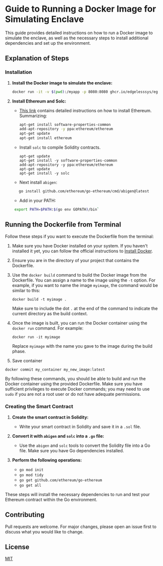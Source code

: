 # Guide to Running a Docker Image for Simulating Enclave

This guide provides detailed instructions on how to run a Docker image to simulate the enclave, as well as the necessary steps to install additional dependencies and set up the environment.

## Explanation of Steps

### Installation 

1. **Install the Docker image to simulate the enclave:**
    ```bash
    docker run -it -v $(pwd):/myapp -p 8080:8080 ghcr.io/edgelesssys/ego-dev
    ```
2. **Install Ethereum and Solc:**
    - [This link](https://stackoverflow.com/questions/47257800/error-when-installing-ethereum-package-ethereum-has-no-installation-candidate) contains detailed instructions on how to install Ethereum. Summarizing:
        ```bash
        apt-get install software-properties-common
        add-apt-repository -y ppa:ethereum/ethereum
        apt-get update
        apt-get install ethereum
        ```
    - Install `solc` to compile Solidity contracts.
        ```
        apt-get update
        apt-get install -y software-properties-common
        add-apt-repository -y ppa:ethereum/ethereum
        apt-get update
        apt-get install -y solc
        ```

      
    - Next install `abigen`:
     ```bash
        go install github.com/ethereum/go-ethereum/cmd/abigen@latest
     ```
    - Add in your PATH:
     ```bash
      export PATH=$PATH:$(go env GOPATH)/bin`
     ```
     
## Running the Dockerfile from Terminal

Follow these steps if you want to execute the Dockerfile from the terminal:

1. Make sure you have Docker installed on your system. If you haven't installed it yet, you can follow the official instructions to [Install Docker](https://docs.docker.com/get-docker/).

2. Ensure you are in the directory of your project that contains the Dockerfile.

3. Use the `docker build` command to build the Docker image from the Dockerfile. You can assign a name to the image using the `-t` option. For example, if you want to name the image `myimage`, the command would be similar to this:

   ```
   docker build -t myimage .
   ```

   Make sure to include the dot `.` at the end of the command to indicate the current directory as the build context.

4. Once the image is built, you can run the Docker container using the `docker run` command. For example:

   ```
   docker run -it myimage
   ```

   Replace `myimage` with the name you gave to the image during the build phase.

5. Save container

```
docker commit my_container my_new_image:latest
```

By following these commands, you should be able to build and run the Docker container using the provided Dockerfile. Make sure you have sufficient privileges to execute Docker commands; you may need to use `sudo` if you are not a root user or do not have adequate permissions.



### Creating the Smart Contract

1. **Create the smart contract in Solidity:** 
    - Write your smart contract in Solidity and save it in a `.sol` file.

2. **Convert it with `abigen` and `solc` into a `.go` file:**
    - Use the `abigen` and `solc` tools to convert the Solidity file into a Go file. Make sure you have Go dependencies installed.

3. **Perform the following operations:**
    - `go mod init`
    - `go mod tidy`
    - `go get github.com/ethereum/go-ethereum`
    - `go get all`

These steps will install the necessary dependencies to run and test your Ethereum contract within the Go environment.

## Contributing

Pull requests are welcome. For major changes, please open an issue first to discuss what you would like to change.

## License

[MIT](https://choosealicense.com/licenses/mit/)
